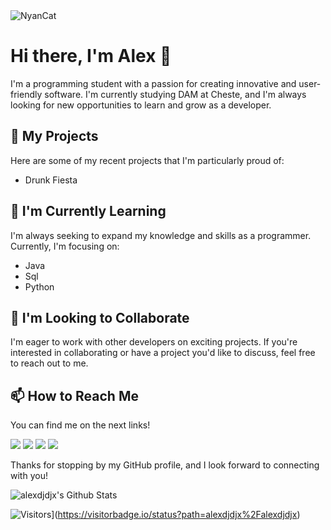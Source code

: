 

<img src="https://github.com/anathayna/anathayna/blob/master/assets/nyancat.gif?raw=1" alt="NyanCat">


# Hi there, I'm Alex 👋

I'm a programming student with a passion for creating innovative and user-friendly software. I'm currently studying DAM at Cheste, and I'm always looking for new opportunities to learn and grow as a developer.

## 🔭 My Projects

Here are some of my recent projects that I'm particularly proud of:

- Drunk Fiesta

## 🌱 I'm Currently Learning

I'm always seeking to expand my knowledge and skills as a programmer. Currently, I'm focusing on:

- Java
- Sql
- Python

## 👯 I'm Looking to Collaborate

I'm eager to work with other developers on exciting projects. If you're interested in collaborating or have a project you'd like to discuss, feel free to reach out to me.

## 📫 How to Reach Me

You can find me on the next links!

[<img src="https://img.shields.io/badge/twitter-%231DA1F2.svg?&style=for-the-badge&logo=twitter&logoColor=white" />](https://twitter.com/alexdjdjxd) [<img src="https://img.shields.io/badge/linkedin-%230077B5.svg?&style=for-the-badge&logo=linkedin&logoColor=white" />](https://www.linkedin.com/in/alexdjdjx/) [<img src = "https://img.shields.io/badge/instagram-%23E4405F.svg?&style=for-the-badge&logo=instagram&logoColor=white">](https://www.instagram.com/aavellan2/) [<img src = "https://img.shields.io/badge/facebook-%231877F2.svg?&style=for-the-badge&logo=facebook&logoColor=white">](https://www.facebook.com/pr2tik1)

Thanks for stopping by my GitHub profile, and I look forward to connecting with you!




<img align="center" src="https://github-readme-stats.vercel.app/api?username=alexdjdjx&include_all_commits=true&count_private=true&show_icons=true&line_height=20&title_color=7A7ADB&icon_color=2234AE&text_color=D3D3D3&bg_color=0,000000,130F40" alt="alexdjdjx's Github Stats">



![Visitors](https://api.visitorbadge.io/api/visitors?path=alexdjdjx%2Falexdjdjx&countColor=%23ff8a65&style=plastic)](https://visitorbadge.io/status?path=alexdjdjx%2Falexdjdjx)

